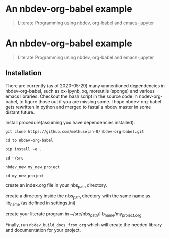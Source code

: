 # An nbdev-org-babel example
> Literate Programming using nbdev, org-babel and emacs-jupyter


# An nbdev-org-babel example

> Literate Programming using nbdev, org-babel and emacs-jupyter

## Installation



There are currently (as of 2020-05-29) many unmentioned dependencies
in nbdev-org-babel, such as ox-ipynb, xq, moreutils (sponge) and
various emacs libraries. Checkout the bash script in the source code
in nbdev-org-babel, to figure those out if you are missing some. I
hope nbdev-org-babel gets rewritten in python and merged to fastai's
nbdev master in some distant future.

Install procedure(assuming you have dependencies installed):

`git clone https://github.com/methuselah-0/nbdev-org-babel.git`

`cd to nbdev-org-babel`

`pip install -e .`

`cd ~/src`

`nbdev_new my_new_project`

`cd my_new_project`

create an index.org file in your nbs<sub>path</sub> directory.

create a directory inside the nbs<sub>path</sub> directory with the same name as lib<sub>name</sub> (as defined in settings.ini)

create your literate program in ~/src/nbs<sub>path</sub>/lib<sub>name</sub>/my<sub>project.org</sub>

Finally, run `nbdev_build_docs_from_org` which will create the needed
library and documentation for your project.


